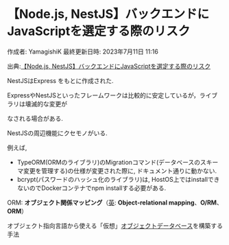 # 【Node.js, NestJS】バックエンドにJavaScriptを選定する際のリスク

作成者: YamagishiK
最終更新日時: 2023年7月11日 11:16

出典:[【Node.js, NestJS】バックエンドにJavaScriptを選定する際のリスク](https://www.youtube.com/watch?v=0Ch49h2KerA)

NestJSはExpress をもとに作成された.

ExpressやNestJSといったフレームワークは比較的に安定しているが，ライブラリは壊滅的な変更が

なされる場合がある. 

NestJSの周辺機能にクセモノがいる. 

例えば, 

- TypeORM(ORMのライブラリ)のMigrationコマンド(データベースのスキーマ変更を管理する)の仕様が変更された際に, ドキュメント通りに動かない.
- bcrypt(パスワードのハッシュ化のライブラリ)は, HostOS上ではinstallできないのでDockerコンテナでnpm installする必要がある.

ORM: **オブジェクト関係マッピング**（[英](https://ja.wikipedia.org/wiki/%E8%8B%B1%E8%AA%9E): **Object-relational mapping**、**O/RM**、**ORM**）

オブジェクト指向言語から使える「仮想」[オブジェクトデータベース](https://ja.wikipedia.org/wiki/%E3%82%AA%E3%83%96%E3%82%B8%E3%82%A7%E3%82%AF%E3%83%88%E3%83%87%E3%83%BC%E3%82%BF%E3%83%99%E3%83%BC%E3%82%B9)を構築する手法